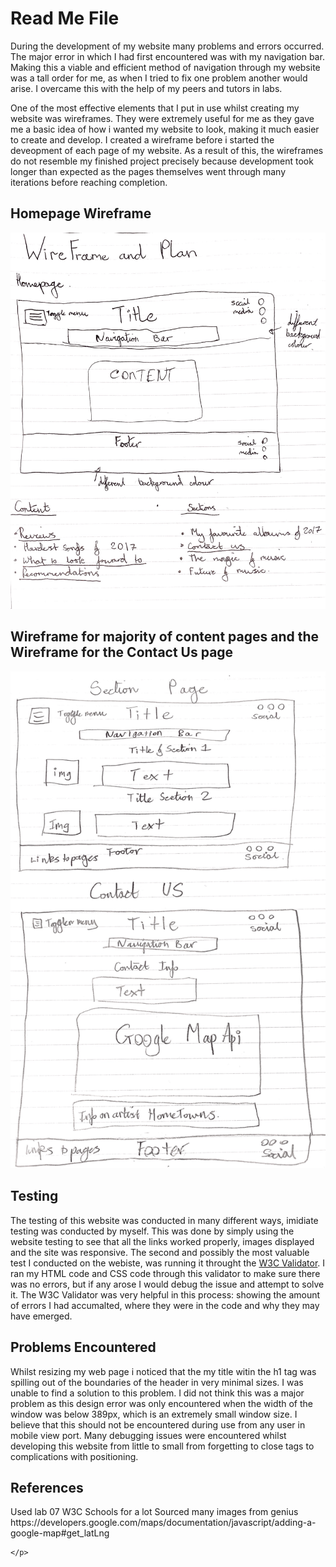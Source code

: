 <h1>Read Me File</h1>

<div>
	<p>
	During the development of my website many problems and errors occurred. 
	The major error in which I had first encountered was with my navigation bar. 
	Making this a viable and efficient method of navigation through my website was a tall order for me, 
	as when I tried to fix one problem another would arise. I overcame this with the help of my peers and tutors in labs.
	</p>
</div>

<div>
	<p>
	One of the most effective elements that I put in use whilst creating my website was wireframes.
	They were extremely useful for me as they gave me a basic idea of how i wanted my website to look,
	making it much easier to create and develop. I created a wireframe before i started the deveopment of each page of my website.
	As a result of this, the wireframes do not resemble my finished project precisely because development took longer than expected 
	as the pages themselves went through many iterations before reaching completion.
	</p>
</div>

<h2>Homepage Wireframe</h2>
<img src="images/WireFrame1.jpg" alt="Homepage Wireframe"/>

<h2>Wireframe for majority of content pages and the Wireframe for the Contact Us page</h2>
<img src="images/WireFrame2.jpg" alt="Content and Contact Us Wireframes"/>

<h2> Testing </h2>
<div>
	<p>
	The testing of this website was conducted in many different ways, imidiate testing was conducted by myself. This was done by simply using the website
	testing to see that all the links worked properly, images displayed and the site was responsive. The second and possibly the most valuable test 
	I conducted on the webiste, was running it throught the <a href="https://validator.w3.org/">W3C Validator</a>. I ran my HTML code and CSS code through this 
	validator to make sure there was no errors, but if any arose I would debug the issue and attempt to solve it. The W3C Validator was very helpful in this process: 
	showing the amount of errors I had accumalted, where they were in the code and why they may have emerged.
	</p>
</div>

<h2> Problems Encountered </h2>
<div>
	<p>
	Whilst resizing my web page i noticed that the my title witin the h1 tag was spilling out of the boundaries of the header in very minimal sizes. I was unable to find a 
	solution to this problem. I did not think this was a major problem as this design error was only encountered when the width of the window was below 389px, which is an extremely small
	 window size. I believe that this should not be encountered during use from any user in mobile view port. Many debugging issues were encountered whilst developing this 
	 website from little to small from forgetting to close tags to complications with positioning.
	</p>
</div>

<h2> References </h2>
<div>
	<p>
	Used lab 07
	W3C Schools for a lot
	Sourced many images from genius
	https://developers.google.com/maps/documentation/javascript/adding-a-google-map#get_latLng
	
	</p>
</div>